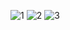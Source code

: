 ![1](https://github.com/scoute-dich/Sieben/blob/master/Screenshots/Screenshot_20160304-171531.png?raw=true)
![2](https://github.com/scoute-dich/Sieben/blob/master/Screenshots/Screenshot_20160304-171547.png?raw=true)
![3](https://github.com/scoute-dich/Sieben/blob/master/Screenshots/Screenshot_20160304-171627.png?raw=true)
